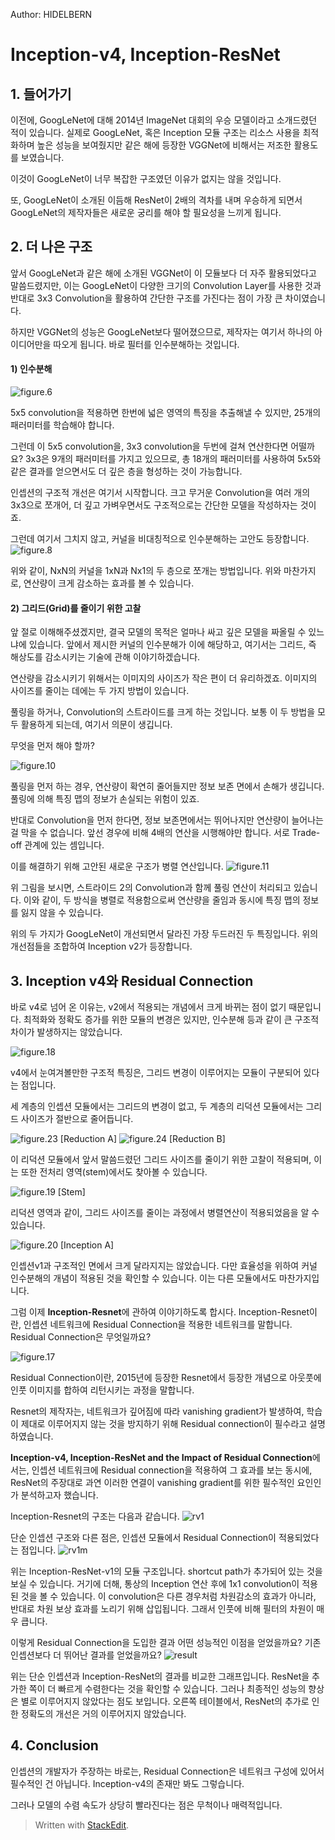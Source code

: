 ﻿Author: HIDELBERN

# Inception-v4, Inception-ResNet
## 1. 들어가기
이전에, GoogLeNet에 대해 2014년 ImageNet 대회의 우승 모델이라고 소개드렸던 적이 있습니다.
실제로 GoogLeNet, 혹은 Inception 모듈 구조는 리소스 사용을 최적화하며 높은 성능을 보여줬지만 같은 해에 등장한 VGGNet에 비해서는 저조한 활용도를 보였습니다.

이것이 GoogLeNet이 너무 복잡한 구조였던 이유가 없지는 않을 것입니다.

또, GoogLeNet이 소개된 이듬해 ResNet이 2배의 격차를 내며 우승하게 되면서 GoogLeNet의 제작자들은 새로운 궁리를 해야 할 필요성을 느끼게 됩니다.

## 2. 더 나은 구조
앞서 GoogLeNet과 같은 해에 소개된 VGGNet이 이 모듈보다 더 자주 활용되었다고 말씀드렸지만, 이는 GoogLeNet이 다양한 크기의 Convolution Layer를 사용한 것과 반대로 3x3 Convolution을 활용하여 간단한 구조를 가진다는 점이 가장 큰 차이였습니다.

하지만 VGGNet의 성능은 GoogLeNet보다 떨어졌으므로, 제작자는 여기서 하나의 아이디어만을 따오게 됩니다. 바로 필터를 인수분해하는 것입니다.

#### 1) 인수분해

![figure.6](https://norman3.github.io/papers/images/google_inception/f06.png)

5x5 convolution을 적용하면 한번에 넓은 영역의 특징을 추출해낼 수 있지만, 25개의 패러미터를 학습해야 합니다.

그런데 이 5x5 convolution을, 3x3 convolution을 두번에 걸쳐 연산한다면 어떨까요? 3x3은 9개의 패러미터를 가지고 있으므로, 총 18개의 패러미터를 사용하여 5x5와 같은 결과를 얻으면서도 더 깊은 층을 형성하는 것이 가능합니다.

인셉션의 구조적 개선은 여기서 시작합니다. 크고 무거운 Convolution을 여러 개의 3x3으로 쪼개어, 더 깊고 가벼우면서도 구조적으로는 간단한 모델을 작성하자는 것이죠.

그런데 여기서 그치지 않고, 커널을 비대칭적으로 인수분해하는 고안도 등장합니다.
![figure.8](https://norman3.github.io/papers/images/google_inception/f08.png)

위와 같이, NxN의 커널을 1xN과 Nx1의 두 층으로 쪼개는 방법입니다. 위와 마찬가지로, 연산량이 크게 감소하는 효과를 볼 수 있습니다.

#### 2) 그리드(Grid)를 줄이기 위한 고찰

앞 절로 이해해주셨겠지만, 결국 모델의 목적은 얼마나 싸고 깊은 모델을 짜올릴 수 있느냐에 있습니다. 앞에서 제시한 커널의 인수분해가 이에 해당하고, 여기서는 그리드, 즉 해상도를 감소시키는 기술에 관해 이야기하겠습니다.

연산량을 감소시키기 위해서는 이미지의 사이즈가 작은 편이 더 유리하겠죠. 이미지의 사이즈를 줄이는 데에는 두 가지 방법이 있습니다.

풀링을 하거나, Convolution의 스트라이드를 크게 하는 것입니다. 보통 이 두 방법을 모두 활용하게 되는데, 여기서 의문이 생깁니다.

무엇을 먼저 해야 할까?

![figure.10](https://norman3.github.io/papers/images/google_inception/f10.png)

풀링을 먼저 하는 경우, 연산량이 확연히 줄어들지만 정보 보존 면에서 손해가 생깁니다. 풀링에 의해 특징 맵의 정보가 손실되는 위험이 있죠.

반대로 Convolution을 먼저 한다면, 정보 보존면에서는 뛰어나지만 연산량이 늘어나는 걸 막을 수 없습니다. 앞선 경우에 비해 4배의 연산을 시행해야만 합니다. 서로 Trade-off 관계에 있는 셈입니다.

이를 해결하기 위해 고안된 새로운 구조가 병렬 연산입니다.
![figure.11](https://norman3.github.io/papers/images/google_inception/f11.png)

위 그림을 보시면, 스트라이드 2의 Convolution과 함께 풀링 연산이 처리되고 있습니다. 이와 같이, 두 방식을 병렬로 적용함으로써 연산량을 줄임과 동시에 특징 맵의 정보를 잃지 않을 수 있습니다.

위의 두 가지가 GoogLeNet이 개선되면서 달라진 가장 두드러진 두 특징입니다. 위의 개선점들을 조합하여 Inception v2가 등장합니다.

## 3. Inception v4와 Residual Connection

바로 v4로 넘어 온 이유는, v2에서 적용되는 개념에서 크게 바뀌는 점이 없기 때문입니다. 최적화와 정확도 증가를 위한 모듈의 변경은 있지만, 인수분해 등과 같이 큰 구조적 차이가 발생하지는 않았습니다.

![figure.18](https://norman3.github.io/papers/images/google_inception/f18.png)

v4에서 눈여겨볼만한 구조적 특징은, 그리드 변경이 이루어지는 모듈이 구분되어 있다는 점입니다.

세 계층의 인셉션 모듈에서는 그리드의 변경이 없고, 두 계층의 리덕션 모듈에서는 그리드 사이즈가 절반으로 줄어듭니다.

![figure.23](https://norman3.github.io/papers/images/google_inception/f23.png)
[Reduction A]
![figure.24](https://norman3.github.io/papers/images/google_inception/f24.png)
[Reduction B]

이 리덕션 모듈에서 앞서 말씀드렸던 그리드 사이즈를 줄이기 위한 고찰이 적용되며, 이는 또한 전처리 영역(stem)에서도 찾아볼 수 있습니다.

![figure.19](https://norman3.github.io/papers/images/google_inception/f19.png)
[Stem]

리덕션 영역과 같이, 그리드 사이즈를 줄이는 과정에서 병렬연산이 적용되었음을 알 수 있습니다.

![figure.20](https://norman3.github.io/papers/images/google_inception/f20.png)
[Inception A]

인셉션v1과 구조적인 면에서 크게 달라지지는 않았습니다. 다만 효율성을 위하여 커널 인수분해의 개념이 적용된 것을 확인할 수 있습니다. 이는 다른 모듈에서도 마찬가지입니다.


그럼 이제 **Inception-Resnet**에 관하여 이야기하도록 합시다. Inception-Resnet이란, 인셉션 네트워크에 Residual Connection을 적용한 네트워크를 말합니다.  Residual Connection은 무엇일까요?

![figure.17](https://norman3.github.io/papers/images/google_inception/f17.png)

Residual Connection이란, 2015년에 등장한 Resnet에서 등장한 개념으로 아웃풋에 인풋 이미지를 합하여 리턴시키는 과정을 말합니다.

Resnet의 제작자는, 네트워크가 깊어짐에 따라 vanishing gradient가 발생하여, 학습이 제대로 이루어지지 않는 것을 방지하기 위해 Residual connection이 필수라고 설명하였습니다.

**Inception-v4, Inception-ResNet and the Impact of Residual Connection**에서는, 인셉션 네트워크에 Residual connection을 적용하여 그 효과를 보는 동시에, ResNet의 주장대로 과연 이러한 연결이 vanishing gradient를 위한 필수적인 요인인가 분석하고자 했습니다.

Inception-Resnet의 구조는 다음과 같습니다.
![rv1](https://camo.githubusercontent.com/3f359bf23d20dad343bf56302ec1f089b6e97eac/68747470733a2f2f66696c65732e736c61636b2e636f6d2f66696c65732d7072692f54314a3753434855372d4639523751313246362f7276312e706e673f7075625f7365637265743d35663765336632373739)

단순 인셉션 구조와 다른 점은, 인셉션 모듈에서 Residual Connection이 적용되었다는 점입니다.
![rv1m](https://camo.githubusercontent.com/b227ac58c32a8bc7153f97452ca8fa2515367fab/68747470733a2f2f66696c65732e736c61636b2e636f6d2f66696c65732d7072692f54314a3753434855372d4639533432324334572f727631612e706e673f7075625f7365637265743d37366465333233386436)

위는 Inception-ResNet-v1의 모듈 구조입니다. shortcut path가 추가되어 있는 것을 보실 수 있습니다. 거기에 더해, 통상의 Inception 연산 후에 1x1 convolution이 적용된 것을 볼 수 있습니다. 이 convolution은 다른 경우처럼 차원감소의 효과가 아니라, 반대로 차원 보상 효과를 노리기 위해 삽입됩니다. 그래서 인풋에 비해 필터의 차원이 매우 큽니다.

이렇게 Residual Connection을 도입한 결과 어떤 성능적인 이점을 얻었을까요? 기존 인셉션보다 더 뛰어난 결과를 얻었을까요?
![result](https://camo.githubusercontent.com/58cfd2a93a65a31464143c4504662168b7b5dc9f/68747470733a2f2f66696c65732e736c61636b2e636f6d2f66696c65732d7072692f54314a3753434855372d4639523939433232452f726573756c74312e706e673f7075625f7365637265743d38383133346466383134)

위는 단순 인셉션과 Inception-ResNet의 결과를 비교한 그래프입니다. ResNet을 추가한 쪽이 더 빠르게 수렴한다는 것을 확인할 수 있습니다. 그러나 최종적인 성능의 향상은 별로 이루어지지 않았다는 점도 보입니다. 오른쪽 테이블에서, ResNet의 추가로 인한 정확도의 개선은 거의 이루어지지 않았습니다.

## 4. Conclusion
인셉션의 개발자가 주장하는 바로는, Residual Connection은 네트워크 구성에 있어서 필수적인 건 아닙니다. Inception-v4의 존재만 봐도 그렇습니다.

그러나 모델의 수렴 속도가 상당히 빨라진다는 점은 무척이나 매력적입니다. 


> Written with [StackEdit](https://stackedit.io/).
